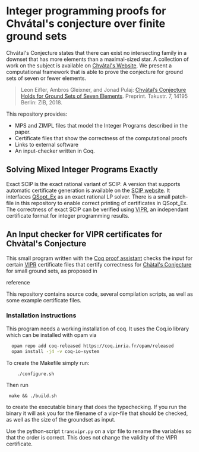 # Integer programming proofs for Chvátal's conjecture over finite ground sets

Chvátal's Conjecture states that there can exist no intersecting family in a downset that has more elements than a maximal-sized star. A collection of work on the subject is available on [Chvátal's Website](http://users.encs.concordia.ca/~chvatal/conjecture.html).
We present a computational framework that is able to prove the conjecture for ground sets of seven or fewer elements.

> Leon Eifler, Ambros Gleixner, and Jonad Pulaj: [Chvátal’s Conjecture Holds for Ground Sets of Seven Elements](https://opus4.kobv.de/opus4-zib/frontdoor/index/index/docId/7024). Preprint. Takustr. 7, 14195 Berlin: ZIB, 2018.

This repository provides:
- MPS and ZIMPL files that model the Integer Programs described in the paper.
- Certificate files that show the correctness of the computational proofs
- Links to external software
- An input-checker written in Coq.

## Solving Mixed Integer Programs Exactly

Exact SCIP is the exact rational variant of SCIP. A version that supports automatic certificate generation is available on the [SCIP website](http://scip.zib.de/#exact). It interfaces [QSopt\_Ex](http://www.dii.uchile.cl/~daespino/ESolver_doc/main.html) as an exact rational LP solver. There is a small patch-file in this repository to enable correct printing of certificates in QSopt\_Ex. The correctness of exact SCIP can be verified using [VIPR](https://github.com/ambros-gleixner/VIPR), an independant certificate format for integer programming results.

## An Input checker for VIPR certificates for Chvàtal's Conjecture

This small program written with the [Coq proof assistant](https://coq.inria.fr/)
checks the input for certain [VIPR](https://github.com/ambros-gleixner/VIPR) certificate files
that certify correctness for [Chàtal's Conjecture](http://users.encs.concordia.ca/~chvatal/conjecture.html) for small ground sets,
as proposed in

reference

This repository contains source code, several compilation scripts, as well as some example certificate files.


### Installation instructions

This program needs a working installation of coq.
It uses the Coq.io library which can be installed with opam via


``` bash
  opam repo add coq-released https://coq.inria.fr/opam/released
  opam install -j4 -v coq-io-system
```




To create the Makefile simply run:

``` bash
    ./configure.sh
```

Then run

     make && ./build.sh

to create the executable binary that does the typechecking.
If you run the binary it will ask you for the filename of a vipr-file that should be checked, as well as the size of the groundset as input.

Use the python-script `transvipr.py` on a vipr file to rename the variables so that the order is correct. This does not change the validity of the VIPR certificate.

